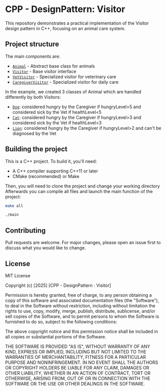 # CPP - DesignPattern: Visitor

This repository demonstrates a practical implementation of the Visitor design pattern in C++, focusing on an animal care system.

## Project structure

The main components are:

- [`Animal`](animal.h) - Abstract base class for animals
- [`Visitor`](visitor.h) - Base visitor interface
- [`VetVisitor`](VetVisitor.h) - Specialized visitor for veterinary care
- [`CaregiverVisitor`](CaregiverVisitor.h) - Specialized visitor for daily care

In the example, we created 3 classes of Animal which are handled differently by both Visitors:

- [`Dog`](dog.h): considered hungry by the Caregiver if hungryLevel>5 and considered sick by the Vet if healthLevel<5
- [`Cat`](cat.h): considered hungry by the Caregiver if hungryLevel>3 and considered sick by the Vet if healthLevel<3
- [`Lion`](lion.h): considered hungry by the Caregiver if hungryLevel>2 and can't be diagnosed by the Vet
  
## Building the project

This is a C++ project. To build it, you'll need:

- A C++ compiler supporting C++11 or later
- CMake (recommended) or Make

Then, you will need to clone the project and change your working directory
Afterwards you can compile all files and launch the main function of the project:

```bash
make all

./main
```

## Contributing

Pull requests are welcome. For major changes, please open an issue first
to discuss what you would like to change.

## License

MIT License

Copyright (c) [2025] [CPP - DesignPattern : Visitor]

Permission is hereby granted, free of charge, to any person obtaining a copy
of this software and associated documentation files (the "Software"), to deal
in the Software without restriction, including without limitation the rights
to use, copy, modify, merge, publish, distribute, sublicense, and/or sell
copies of the Software, and to permit persons to whom the Software is
furnished to do so, subject to the following conditions:

The above copyright notice and this permission notice shall be included in all
copies or substantial portions of the Software.

THE SOFTWARE IS PROVIDED "AS IS", WITHOUT WARRANTY OF ANY KIND, EXPRESS OR
IMPLIED, INCLUDING BUT NOT LIMITED TO THE WARRANTIES OF MERCHANTABILITY,
FITNESS FOR A PARTICULAR PURPOSE AND NONINFRINGEMENT. IN NO EVENT SHALL THE
AUTHORS OR COPYRIGHT HOLDERS BE LIABLE FOR ANY CLAIM, DAMAGES OR OTHER
LIABILITY, WHETHER IN AN ACTION OF CONTRACT, TORT OR OTHERWISE, ARISING FROM,
OUT OF OR IN CONNECTION WITH THE SOFTWARE OR THE USE OR OTHER DEALINGS IN THE
SOFTWARE.

